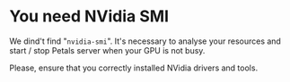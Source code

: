 # You need NVidia SMI

We dind't find "`nvidia-smi`". It's necessary to analyse your 
resources and start / stop Petals server when your GPU is not
busy.

Please, ensure that you correctly installed NVidia drivers and tools.
